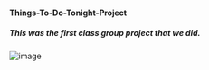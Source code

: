 #### Things-To-Do-Tonight-Project
##### This was the first class group project that we did.


![image](https://cloud.githubusercontent.com/assets/18251657/21953296/f25bee0a-da00-11e6-93eb-ac094aabb707.png)